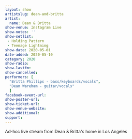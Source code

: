 ```yaml
---
layout: show
artistslug: dean-and-britta
artist:
  name: Dean & Britta
show-venue: Instagram Live
show-notes: ''
show-setlist:
 - Holding Pattern
 - Teenage Lightning
show-date: 2020-05-01
date-added: 2020-05-10
category: 2020
show-radio:
show-lastfm:
show-cancelled:
performers: [
  "Britta Phillips - bass/keyboards/vocals",
  "Dean Wareham - guitar/vocals"
  ]
facebook-event-url:
show-poster-url:
show-ticket-url: 
show-venue-website:
show-additional:
support:
---
```

Ad-hoc live stream from Dean & Britta's home in Los Angeles 